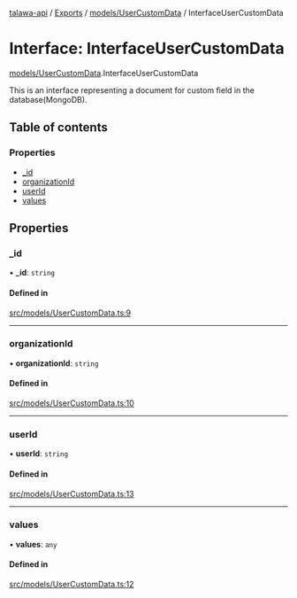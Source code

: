 [talawa-api](../README.md) / [Exports](../modules.md) / [models/UserCustomData](../modules/models_UserCustomData.md) / InterfaceUserCustomData

# Interface: InterfaceUserCustomData

[models/UserCustomData](../modules/models_UserCustomData.md).InterfaceUserCustomData

This is an interface representing a document for custom field in the database(MongoDB).

## Table of contents

### Properties

- [\_id](models_UserCustomData.InterfaceUserCustomData.md#_id)
- [organizationId](models_UserCustomData.InterfaceUserCustomData.md#organizationid)
- [userId](models_UserCustomData.InterfaceUserCustomData.md#userid)
- [values](models_UserCustomData.InterfaceUserCustomData.md#values)

## Properties

### \_id

• **\_id**: `string`

#### Defined in

[src/models/UserCustomData.ts:9](https://github.com/PalisadoesFoundation/talawa-api/blob/095495b/src/models/UserCustomData.ts#L9)

___

### organizationId

• **organizationId**: `string`

#### Defined in

[src/models/UserCustomData.ts:10](https://github.com/PalisadoesFoundation/talawa-api/blob/095495b/src/models/UserCustomData.ts#L10)

___

### userId

• **userId**: `string`

#### Defined in

[src/models/UserCustomData.ts:13](https://github.com/PalisadoesFoundation/talawa-api/blob/095495b/src/models/UserCustomData.ts#L13)

___

### values

• **values**: `any`

#### Defined in

[src/models/UserCustomData.ts:12](https://github.com/PalisadoesFoundation/talawa-api/blob/095495b/src/models/UserCustomData.ts#L12)
